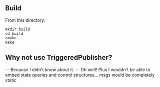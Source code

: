## Build

From this directory:

~~~
mkdir build
cd build
cmake ..
make
~~~

## Why not use TriggeredPublisher?

-- Because I didn't know about it.
-- Oh well! Plus I wouldn't be able to embed state queries and control structures... msgs would be completely static
